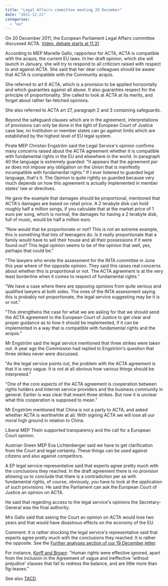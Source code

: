 ```yaml
---
title: "Legal Affairs committee meeting 20 December"
date: "2011-12-21"
categories: 
  - "eu"
---
```


On 20 December 2011, the European Parliament Legal Affairs committee discussed ACTA. [Video, debate starts at 11.31](http://www.europarl.europa.eu/ep-live/en/committees/video?event=20111220-0900-COMMITTEE-JURI&category=COMMITTEE&format=wmv)

According to MEP Marielle Gallo, rapporteur for ACTA, ACTA is compatible with the acquis, the current EU laws. In her draft opinion, which she will launch in January, she will try to respond to all criticism raised with respect to and against ACTA. She said that her dear colleagues should be aware that ACTA is compatible with the Community acquis.

She referred to art 6 ACTA, which is a provision to be applied horizontally and which guaranties against all abuse. It also guaranties respect for the principle of proportionality. She called to look at ACTA at its merits, and forget about rather far-fetched opinions.

She also referred to ACTA art 27, paragraph 2 and 3 containing safeguards.

Beyond the safeguard clauses which are in the agreement, interpretations of provisions can only be done in the light of European Court of Justice case law, no Institution or member states can go against limits which are established by the highest level of EU legal system.

Pirate MEP Christan Engström said the Legal Service's opinion confirms many concerns raised about the ACTA agreement whether it is compatible with fundamental rights in the EU and elsewhere in the world. In paragraph 40 the language is extremely guarded: "It appears that the agreement _per se_ does not impose any obligation on the Union that is manifestly incompatible with fundamental rights." If I ever listened to guarded legal language, that's it. The Opinion is quite rightly so guarded because very much depends on how this agreement is actually implemented in member states' law or directives.

He gave the example that damages should be proportional, mentioned that ACTA's damages are based on retail price. A 2 terabyte disk can hold roughly half a million songs, if you calculate that at the market price of 1 euro per song, which is normal, the damages for having a 2 terabyte disk, full of music, would be half a million euro.

"Now would that be proportionate or not? This is not an extreme example, this is something that lots of teenagers do. Is it really proportionate that a family would have to sell their house and all their possessions if it were found out? This legal opinion seems to be of the opinion that well, yes, perhaps that could be."

"The lawyers who wrote the assessment for the INTA committee in June this year where of the opposite opinion. They said this raises real concerns about whether this is proportional or not. The ACTA agreement is at the very least borderline when it comes to respect of fundamental rights."

"We have a case where there are opposing opinions from quite serious and qualified lawyers at both sides. The ones of the INTA assessment saying this is probably not proportionate, the legal service suggesting may be it is or not."

"This strengthens the case for what we are asking for that we should send the ACTA agreement to the European Court of Justice to get clear and proper guidance as to how it should be implemented, if it can be implemented in a way that is compatible with fundamental rights and the acquis."

Mr Engström said the legal service mentioned that three strikes were taken out. A year ago the Commission had replied to Engström's question that three strikes never were discussed.

"As the legal service points out, the problem with the ACTA agreement is that it is very vague. It is not at all obvious how various things should be interpreted."

"One of the core aspects of the ACTA agreement is cooperation between rights holders and Internet service providers and the business community in general. Earlier is was clear that meant three strikes. But now it is unclear what this cooperation is supposed to mean."

Mr Engström mentioned that China is not a party to ACTA, and asked whether ACTA is worthwhile at all. With signing ACTA we will lose all our moral high ground in relation to China.

Liberal MEP Thein supported transparency and the call for a European Court opinion.

Austrian Green MEP Eva Lichtenberger said we have to get clarification from the Court and legal certainty. These things can be used against citizens and also against competitors.

A EP legal service representative said that experts agree pretty much with the conclusions they reached. In the draft agreement there is no provision allowing us to conclude that there is a contradiction per se with fundamental rights, of course, obviously, you have to look at the application of such provisions. He said the Parliament can ask the European Court of Justice an opinion on ACTA.

He said that regarding access to the legal service's opinions the Secretary-General was the final authority.

Mrs Gallo said that asking the Court an opinion on ACTA would lose two years and that would have disastrous effects on the economy of the EU.

Comment: It is rather shocking the legal service's representative said that experts agree pretty much with the conclusions they reached. It is rather the opposite. See the [Further analyses section of our 19 December letter](http://acta.ffii.org/?p=978).

For instance, [Korff and Brown](http://rfc.act-on-acta.eu/fundamental-rights): "Human rights were effective ignored, apart from the inclusion in the Agreement of vague and ineffective 'without prejudice' clauses that fail to redress the balance, and are little more than fig-leaves."

See also [TACD](http://tacd-ip.org/archives/527).
